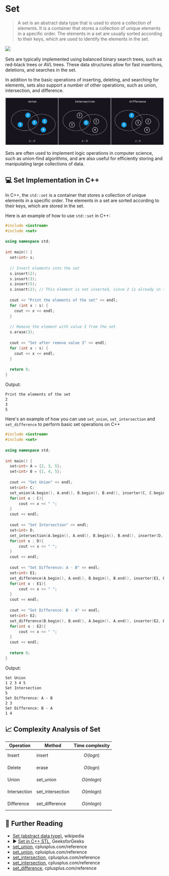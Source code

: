 # Set

> A set is an abstract data type that is used to store a collection of elements. It is a container that stores a collection of unique elements in a specific order. The elements in a set are usually sorted according to their keys, which are used to identify the elements in the set.

![](../abstract/data-structures/set.png)

Sets are typically implemented using balanced binary search trees, such as red-black trees or AVL trees. These data structures allow for fast insertions, deletions, and searches in the set.

In addition to the basic operations of inserting, deleting, and searching for elements, sets also support a number of other operations, such as union, intersection, and difference.

![](../abstract/data-structures/set_2.png)

Sets are often used to implement logic operations in computer science, such as union-find algorithms, and are also useful for efficiently storing and manipulating large collections of data.

## 💻 Set Implementation in C++

In C++, the `std::set` is a container that stores a collection of unique elements in a specific order. The elements in a set are sorted according to their keys, which are stored in the set.

Here is an example of how to use `std::set` in C++:

```cpp
#include <iostream>
#include <set>

using namespace std;

int main() {
  set<int> s;

  // Insert elements into the set
  s.insert(2);
  s.insert(3);
  s.insert(5);
  s.insert(2); // This element is not inserted, since 2 is already in the set

  cout << "Print the elements of the set" << endl;
  for (int x : s) {
    cout << x << endl;
  }

  // Remove the element with value 3 from the set
  s.erase(3);

  cout << "Set after remove value 3" << endl;
  for (int x : s) {
    cout << x << endl;
  }

  return 0;
}
```

Output:

```
Print the elements of the set
2
3
5
```

Here's an example of how you can use `set_union`, `set_intersection` and `set_difference` to perform basic set operations on C++

```cpp
#include <iostream>
#include <set>

using namespace std;

int main() {
  set<int> A = {2, 3, 5};
  set<int> B = {1, 4, 5};
  
  cout << "Set Union" << endl;
  set<int> C;
  set_union(A.begin(), A.end(), B.begin(), B.end(), inserter(C, C.begin()));
  for(int x : C){
      cout << x << " ";
  }
  cout << endl;
  
  cout << "Set Intersection" << endl;
  set<int> D;
  set_intersection(A.begin(), A.end(), B.begin(), B.end(), inserter(D, D.begin()));
  for(int x : D){
      cout << x << " ";
  }
  cout << endl;
  
  cout << "Set Difference: A - B" << endl;
  set<int> E1;
  set_difference(A.begin(), A.end(), B.begin(), B.end(), inserter(E1, E1.begin()));
  for(int x : E1){
      cout << x << " ";
  }
  cout << endl;
  
  cout << "Set Difference: B - A" << endl;
  set<int> E2;
  set_difference(B.begin(), B.end(), A.begin(), A.end(), inserter(E2, E2.begin()));
  for(int x : E2){
      cout << x << " ";
  }
  cout << endl;
  
  return 0;
}
```

Output:

```
Set Union
1 2 3 4 5 
Set Intersection
5 
Set Difference: A - B
2 3 
Set Difference: B - A
1 4 
```

## 📈 Complexity Analysis of Set

| Operation      | Method          | Time complexity |
|----------------|-----------------|-----------------|
| Insert         | insert          | $$O(log n)$$    |
| Delete         | erase           | $$O(log n)$$    |
| Union          | set_union       | $$O(m log n)$$  |
| Intersection   | set_intersection| $$O(m log n)$$  |
| Difference     | set_difference  | $$O(m log n)$$  |

## 🔗 Further Reading

* [Set (abstract data type)](https://en.wikipedia.org/wiki/Set_(abstract_data_type)), wikipedia
* ▶️ [Set in C++ STL](https://www.youtube.com/watch?v=4FJrP6aAwSs&ab_channel=Codevolution), GeeksforGeeks
* [set_union](https://cplusplus.com/reference/algorithm/set_union/), cplusplus.com/reference
* [set_union](https://cplusplus.com/reference/algorithm/set_union/), cplusplus.com/reference
* [set_intersection](https://cplusplus.com/reference/algorithm/set_intersection/), cplusplus.com/reference
* [set_intersection](https://cplusplus.com/reference/algorithm/set_intersection/), cplusplus.com/reference
* [set_difference](https://cplusplus.com/reference/algorithm/set_difference/), cplusplus.com/reference
